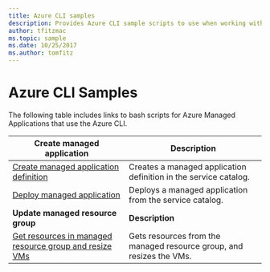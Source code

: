 ```yaml
---
title: Azure CLI samples
description: Provides Azure CLI sample scripts to use when working with Azure Managed Applications.
author: tfitzmac
ms.topic: sample
ms.date: 10/25/2017
ms.author: tomfitz
---
```

# Azure CLI Samples

The following table includes links to bash scripts for Azure Managed Applications that use the Azure CLI.

| Create managed application | Description |
| -------------------------- | ----------- |
| [Create managed application definition](scripts/managed-application-cli-sample-create-definition.md) | Creates a managed application definition in the service catalog.  |
| [Deploy managed application](scripts/managed-application-cli-sample-create-application.md) | Deploys a managed application from the service catalog.  |
|**Update managed resource group**| **Description** |
| [Get resources in managed resource group and resize VMs](scripts/managed-application-cli-sample-get-managed-group-resize-vm.md) | Gets resources from the managed resource group, and resizes the VMs. |
